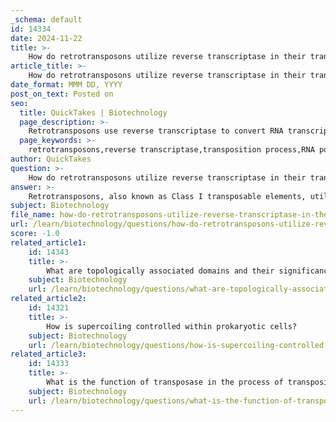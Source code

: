 ```yaml
---
_schema: default
id: 14334
date: 2024-11-22
title: >-
    How do retrotransposons utilize reverse transcriptase in their transposition process?
article_title: >-
    How do retrotransposons utilize reverse transcriptase in their transposition process?
date_format: MMM DD, YYYY
post_on_text: Posted on
seo:
  title: QuickTakes | Biotechnology
  page_description: >-
    Retrotransposons use reverse transcriptase to convert RNA transcripts into DNA, facilitating their integration into the host genome and contributing to genetic diversity.
  page_keywords: >-
    retrotransposons,reverse transcriptase,transposition process,RNA polymerase II,reverse transcription,cDNA,host genome,integration,LTR retrotransposons,non-LTR retrotransposons
author: QuickTakes
question: >-
    How do retrotransposons utilize reverse transcriptase in their transposition process?
answer: >-
    Retrotransposons, also known as Class I transposable elements, utilize reverse transcriptase (RT) as a crucial enzyme in their transposition process. The mechanism of retrotransposition involves several key steps:\n\n1. **Transcription**: The retrotransposon is first transcribed into RNA by the host's RNA polymerase II. This RNA serves as the intermediate for the transposition process.\n\n2. **Reverse Transcription**: The RNA transcript is then reverse transcribed into DNA by reverse transcriptase. This enzyme synthesizes a complementary DNA (cDNA) strand from the RNA template. In the case of long terminal repeat (LTR) retrotransposons, this process occurs within virus-like particles, while for non-LTR retrotransposons, the reverse transcription and integration can occur in a single step directly on the DNA.\n\n3. **Integration**: The newly synthesized cDNA is integrated into the host genome. For non-LTR retrotransposons, this integration is facilitated by an endonuclease that cleaves the target DNA, creating a site for the cDNA to insert. The RNA transcript interacts with the cleaved DNA, and one strand of the DNA at the integration site serves as a primer for reverse transcription.\n\n4. **Autonomy and Dependency**: While some retrotransposons, like LINE-1 (L1), are autonomous and encode their own reverse transcriptase, others, such as Alu and SVA elements, are non-autonomous and rely on the reverse transcriptase produced by L1 for their transposition.\n\nOverall, the utilization of reverse transcriptase allows retrotransposons to effectively replicate and insert themselves into various locations within the host genome, contributing to genetic diversity and evolution. This process exemplifies the unique mechanism of retrotransposition, distinguishing retrotransposons from Class II transposable elements, which do not utilize an RNA intermediate.
subject: Biotechnology
file_name: how-do-retrotransposons-utilize-reverse-transcriptase-in-their-transposition-process.md
url: /learn/biotechnology/questions/how-do-retrotransposons-utilize-reverse-transcriptase-in-their-transposition-process
score: -1.0
related_article1:
    id: 14343
    title: >-
        What are topologically associated domains and their significance in chromatin structure?
    subject: Biotechnology
    url: /learn/biotechnology/questions/what-are-topologically-associated-domains-and-their-significance-in-chromatin-structure
related_article2:
    id: 14321
    title: >-
        How is supercoiling controlled within prokaryotic cells?
    subject: Biotechnology
    url: /learn/biotechnology/questions/how-is-supercoiling-controlled-within-prokaryotic-cells
related_article3:
    id: 14333
    title: >-
        What is the function of transposase in the process of transposition?
    subject: Biotechnology
    url: /learn/biotechnology/questions/what-is-the-function-of-transposase-in-the-process-of-transposition
---
```


&nbsp;